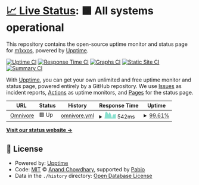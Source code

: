 # [📈 Live Status](https://m1xxos.github.io/omnivore-uptime): <!--live status--> **🟩 All systems operational**

This repository contains the open-source uptime monitor and status page for [m1xxos](https://m1xxos.github.io/omnivore-uptime), powered by [Upptime](https://github.com/upptime/upptime).

[![Uptime CI](https://github.com/m1xxos/omnivore-uptime/workflows/Uptime%20CI/badge.svg)](https://github.com/m1xxos/omnivore-uptime/actions?query=workflow%3A%22Uptime+CI%22)
[![Response Time CI](https://github.com/m1xxos/omnivore-uptime/workflows/Response%20Time%20CI/badge.svg)](https://github.com/m1xxos/omnivore-uptime/actions?query=workflow%3A%22Response+Time+CI%22)
[![Graphs CI](https://github.com/m1xxos/omnivore-uptime/workflows/Graphs%20CI/badge.svg)](https://github.com/m1xxos/omnivore-uptime/actions?query=workflow%3A%22Graphs+CI%22)
[![Static Site CI](https://github.com/m1xxos/omnivore-uptime/workflows/Static%20Site%20CI/badge.svg)](https://github.com/m1xxos/omnivore-uptime/actions?query=workflow%3A%22Static+Site+CI%22)
[![Summary CI](https://github.com/m1xxos/omnivore-uptime/workflows/Summary%20CI/badge.svg)](https://github.com/m1xxos/omnivore-uptime/actions?query=workflow%3A%22Summary+CI%22)

With [Upptime](https://upptime.js.org), you can get your own unlimited and free uptime monitor and status page, powered entirely by a GitHub repository. We use [Issues](https://github.com/m1xxos/omnivore-uptime/issues) as incident reports, [Actions](https://github.com/m1xxos/omnivore-uptime/actions) as uptime monitors, and [Pages](https://m1xxos.github.io/omnivore-uptime) for the status page.

<!--start: status pages-->
<!-- This summary is generated by Upptime (https://github.com/upptime/upptime) -->
<!-- Do not edit this manually, your changes will be overwritten -->
<!-- prettier-ignore -->
| URL | Status | History | Response Time | Uptime |
| --- | ------ | ------- | ------------- | ------ |
| <img alt="" src="https://icons.duckduckgo.com/ip3/omnivore.m1xxos.tech.ico" height="13"> [Omnivore](https://omnivore.m1xxos.tech) | 🟩 Up | [omnivore.yml](https://github.com/m1xxos/omnivore-uptime/commits/HEAD/history/omnivore.yml) | <details><summary><img alt="Response time graph" src="./graphs/omnivore/response-time-week.png" height="20"> 542ms</summary><br><a href="https://m1xxos.github.io/omnivore-uptime/history/omnivore"><img alt="Response time 621" src="https://img.shields.io/endpoint?url=https%3A%2F%2Fraw.githubusercontent.com%2Fm1xxos%2Fomnivore-uptime%2FHEAD%2Fapi%2Fomnivore%2Fresponse-time.json"></a><br><a href="https://m1xxos.github.io/omnivore-uptime/history/omnivore"><img alt="24-hour response time 538" src="https://img.shields.io/endpoint?url=https%3A%2F%2Fraw.githubusercontent.com%2Fm1xxos%2Fomnivore-uptime%2FHEAD%2Fapi%2Fomnivore%2Fresponse-time-day.json"></a><br><a href="https://m1xxos.github.io/omnivore-uptime/history/omnivore"><img alt="7-day response time 542" src="https://img.shields.io/endpoint?url=https%3A%2F%2Fraw.githubusercontent.com%2Fm1xxos%2Fomnivore-uptime%2FHEAD%2Fapi%2Fomnivore%2Fresponse-time-week.json"></a><br><a href="https://m1xxos.github.io/omnivore-uptime/history/omnivore"><img alt="30-day response time 519" src="https://img.shields.io/endpoint?url=https%3A%2F%2Fraw.githubusercontent.com%2Fm1xxos%2Fomnivore-uptime%2FHEAD%2Fapi%2Fomnivore%2Fresponse-time-month.json"></a><br><a href="https://m1xxos.github.io/omnivore-uptime/history/omnivore"><img alt="1-year response time 621" src="https://img.shields.io/endpoint?url=https%3A%2F%2Fraw.githubusercontent.com%2Fm1xxos%2Fomnivore-uptime%2FHEAD%2Fapi%2Fomnivore%2Fresponse-time-year.json"></a></details> | <details><summary><a href="https://m1xxos.github.io/omnivore-uptime/history/omnivore">99.61%</a></summary><a href="https://m1xxos.github.io/omnivore-uptime/history/omnivore"><img alt="All-time uptime 94.35%" src="https://img.shields.io/endpoint?url=https%3A%2F%2Fraw.githubusercontent.com%2Fm1xxos%2Fomnivore-uptime%2FHEAD%2Fapi%2Fomnivore%2Fuptime.json"></a><br><a href="https://m1xxos.github.io/omnivore-uptime/history/omnivore"><img alt="24-hour uptime 100.00%" src="https://img.shields.io/endpoint?url=https%3A%2F%2Fraw.githubusercontent.com%2Fm1xxos%2Fomnivore-uptime%2FHEAD%2Fapi%2Fomnivore%2Fuptime-day.json"></a><br><a href="https://m1xxos.github.io/omnivore-uptime/history/omnivore"><img alt="7-day uptime 99.61%" src="https://img.shields.io/endpoint?url=https%3A%2F%2Fraw.githubusercontent.com%2Fm1xxos%2Fomnivore-uptime%2FHEAD%2Fapi%2Fomnivore%2Fuptime-week.json"></a><br><a href="https://m1xxos.github.io/omnivore-uptime/history/omnivore"><img alt="30-day uptime 75.66%" src="https://img.shields.io/endpoint?url=https%3A%2F%2Fraw.githubusercontent.com%2Fm1xxos%2Fomnivore-uptime%2FHEAD%2Fapi%2Fomnivore%2Fuptime-month.json"></a><br><a href="https://m1xxos.github.io/omnivore-uptime/history/omnivore"><img alt="1-year uptime 94.35%" src="https://img.shields.io/endpoint?url=https%3A%2F%2Fraw.githubusercontent.com%2Fm1xxos%2Fomnivore-uptime%2FHEAD%2Fapi%2Fomnivore%2Fuptime-year.json"></a></details>

<!--end: status pages-->

[**Visit our status website →**](https://m1xxos.github.io/omnivore-uptime)

## 📄 License

- Powered by: [Upptime](https://github.com/upptime/upptime)
- Code: [MIT](./LICENSE) © [Anand Chowdhary](https://anandchowdhary.com), supported by [Pabio](https://pabio.com)
- Data in the `./history` directory: [Open Database License](https://opendatacommons.org/licenses/odbl/1-0/)
